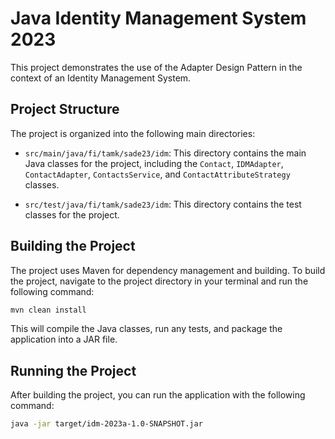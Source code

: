 # Java Identity Management System 2023

This project demonstrates the use of the Adapter Design Pattern in the context of an Identity Management System.

## Project Structure

The project is organized into the following main directories:

- `src/main/java/fi/tamk/sade23/idm`: This directory contains the main Java classes for the project, including the `Contact`, `IDMAdapter`, `ContactAdapter`, `ContactsService`, and `ContactAttributeStrategy` classes.

- `src/test/java/fi/tamk/sade23/idm`: This directory contains the test classes for the project.

## Building the Project

The project uses Maven for dependency management and building. To build the project, navigate to the project directory in your terminal and run the following command:

```sh
mvn clean install
```
This will compile the Java classes, run any tests, and package the application into a JAR file.

## Running the Project

After building the project, you can run the application with the following command:

```sh
java -jar target/idm-2023a-1.0-SNAPSHOT.jar
```
